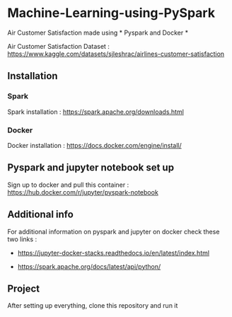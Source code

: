 # Machine-Learning-using-PySpark

Air Customer Satisfaction made using * Pyspark and Docker *

Air Customer Satisfaction Dataset : https://www.kaggle.com/datasets/sjleshrac/airlines-customer-satisfaction

## Installation

### Spark

Spark installation : https://spark.apache.org/downloads.html

### Docker

Docker installation : https://docs.docker.com/engine/install/

## Pyspark and jupyter notebook set up

Sign up to docker and pull this container : https://hub.docker.com/r/jupyter/pyspark-notebook

 ## Additional info

 For additional information on pyspark and jupyter on docker check these two links :

 - https://jupyter-docker-stacks.readthedocs.io/en/latest/index.html

 - https://spark.apache.org/docs/latest/api/python/

 ## Project

 After setting up everything, clone this repository and run it 
